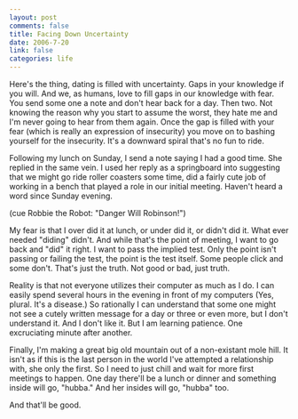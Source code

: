 ```yaml
--- 
layout: post
comments: false
title: Facing Down Uncertainty
date: 2006-7-20
link: false
categories: life
---
```

Here's the thing, dating is filled with uncertainty. Gaps in your knowledge if you will. And we, as humans, love to fill gaps in our knowledge with fear. You send some one a note and don't hear back for a day. Then two. Not knowing the reason why you start to assume the worst, they hate me and I'm never going to hear from them again. Once the gap is filled with your fear (which is really an expression of insecurity) you move on to bashing yourself for the insecurity. It's a downward spiral that's no fun to ride.

Following my lunch on Sunday, I send a note saying I had a good time. She replied in the same vein. I used her reply as a springboard into suggesting that we might go ride roller coasters some time, did a fairly cute job of working in a bench that played a role in our initial meeting. Haven't heard a word since Sunday evening.

(cue Robbie the Robot: "Danger Will Robinson!")

My fear is that I over did it at lunch, or under did it, or didn't did it. What ever needed "diding" didn't. And while that's the point of meeting, I want to go back and "did" it right. I want to pass the implied test. Only the point isn't passing or failing the test, the point is the test itself. Some people click and some don't. That's just the truth. Not good or bad, just truth.

Reality is that not everyone utilizes their computer as much as I do. I can easily spend several hours in the evening in front of my computers (Yes, plural. It's a disease.) So rationally I can understand that some one might not see a cutely written message for a day or three or even more, but I don't understand it. And I don't like it. But I am learning patience. One excruciating minute after another.

Finally, I'm making a great big old mountain out of a non-existant mole hill. It isn't as if this is the last person in the world I've attempted a relationship with, she only the first. So I need to just chill and wait for more first meetings to happen. One day there'll be a lunch or dinner and something inside will go, "hubba." And her insides will go, "hubba" too.

And that'll be good.
